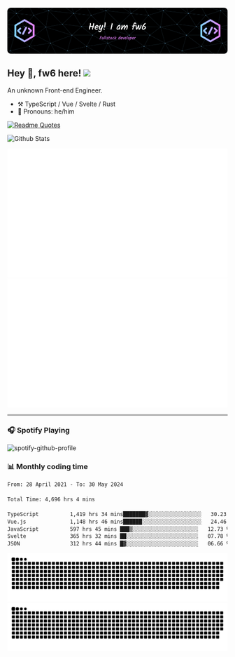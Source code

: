 ![Header](github-header-image.png)

## Hey 👋, fw6 here! <img src="https://github.githubassets.com/images/mona-whisper.gif" height="24" />


An unknown Front-end Engineer.

-   :hammer_and_pick: TypeScript / Vue / Svelte / Rust
-   :man: Pronouns: he/him


[![Readme Quotes](https://quotes-github-readme.vercel.app/api?type=horizontal&theme=algolia)](https://github.com/piyushsuthar/github-readme-quotes)



![Github Stats](https://github-readme-stats.vercel.app/api?username=fw6&bg_color=30,e96443,904e95&title_color=fff&text_color=fff)

![](https://raw.githubusercontent.com/fw6/github-stats-transparent/output/generated/overview.svg)
![](https://raw.githubusercontent.com/fw6/github-stats-transparent/output/generated/languages.svg)


---

### 🎧 Spotify Playing

<!-- ![spotify-github-profile](/img/default.svg) -->

![spotify-github-profile](https://spotify-github-profile.vercel.app/api/view.svg?uid=r6wn4hdvypv0lkzyrj0e0pjct&cover_image=true&theme=default&show_offline=true&background_color=9a10ad&interchange=true&bar_color_cover=true)



### :bar_chart: Monthly coding time 

<!--START_SECTION:waka-->

```txt
From: 28 April 2021 - To: 30 May 2024

Total Time: 4,696 hrs 4 mins

TypeScript          1,419 hrs 34 mins███████▓░░░░░░░░░░░░░░░░░   30.23 %
Vue.js              1,148 hrs 46 mins██████░░░░░░░░░░░░░░░░░░░   24.46 %
JavaScript          597 hrs 45 mins ███▒░░░░░░░░░░░░░░░░░░░░░   12.73 %
Svelte              365 hrs 32 mins ██░░░░░░░░░░░░░░░░░░░░░░░   07.78 %
JSON                312 hrs 44 mins █▓░░░░░░░░░░░░░░░░░░░░░░░   06.66 %
```

<!--END_SECTION:waka-->




![github contribution grid snake animation](https://raw.githubusercontent.com/platane/platane/output/github-contribution-grid-snake-dark.svg#gh-dark-mode-only)![github contribution grid snake animation](https://raw.githubusercontent.com/platane/platane/output/github-contribution-grid-snake.svg#gh-light-mode-only)
